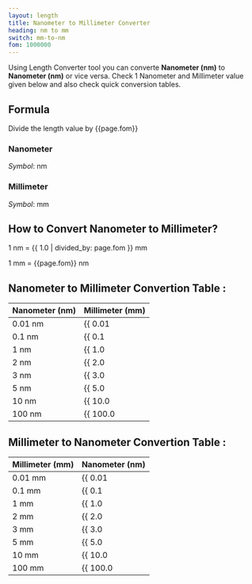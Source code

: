 ```yaml
---
layout: length
title: Nanometer to Millimeter Converter
heading: nm to mm
switch: mm-to-nm
fom: 1000000
---
```


Using Length Converter tool you can converte **Nanometer (nm)** to **Nanometer (nm)** or vice versa. Check 1 Nanometer and Millimeter value given below and also check quick conversion tables.

## Formula
Divide the length value by {{page.fom}}

### Nanometer
*Symbol*: nm

### Millimeter
*Symbol*: mm

## How to Convert Nanometer to Millimeter?
1 nm = {{ 1.0 | divided_by: page.fom }} mm

1 mm = {{page.fom}} nm

## Nanometer to Millimeter Convertion Table :

| Nanometer (nm) | Millimeter (mm) |
| ---- | ---- |
| 0.01 nm | {{ 0.01 | divided_by: page.fom | round: 12 }} mm |
| 0.1 nm | {{ 0.1 | divided_by: page.fom | round: 12 }} mm |
| 1 nm | {{ 1.0 | divided_by: page.fom | round: 12 }} mm |
| 2 nm | {{ 2.0 | divided_by: page.fom | round: 12 }} mm |
| 3 nm | {{ 3.0 | divided_by: page.fom | round: 12 }} mm |
| 5 nm | {{ 5.0 | divided_by: page.fom | round: 12 }} mm |
| 10 nm | {{ 10.0 | divided_by: page.fom | round: 12 }} mm |
| 100 nm | {{ 100.0 | divided_by: page.fom | round: 12 }} mm |

## Millimeter to Nanometer Convertion Table :

| Millimeter (mm) | Nanometer (nm) |
| ---- | ---- |
| 0.01 mm | {{ 0.01 | times: page.fom | round: 12 }} nm |
| 0.1 mm | {{ 0.1 | times: page.fom | round: 12 }} nm |
| 1 mm | {{ 1.0 | times: page.fom | round: 12 }} nm |
| 2 mm | {{ 2.0 | times: page.fom | round: 12 }} nm |
| 3 mm | {{ 3.0 | times: page.fom | round: 12 }} nm |
| 5 mm | {{ 5.0 | times: page.fom | round: 12 }} nm |
| 10 mm | {{ 10.0 | times: page.fom | round: 12 }} nm |
| 100 mm | {{ 100.0 | times: page.fom | round: 12 }} nm |

<script>
selectInput[0].selected = true
selectOutput[2].selected = true
</script>
